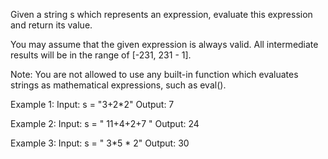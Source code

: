 Given a string s which represents an expression, evaluate this expression and return its value. 

You may assume that the given expression is always valid. All intermediate results will be in the range of [-231, 231 - 1].

Note: You are not allowed to use any built-in function which evaluates strings as mathematical expressions, such as eval().


Example 1:
Input: s = "3+2*2"
Output: 7

Example 2:
Input: s = " 11+4+2+7 "
Output: 24

Example 3:
Input: s = " 3*5 * 2"
Output: 30
